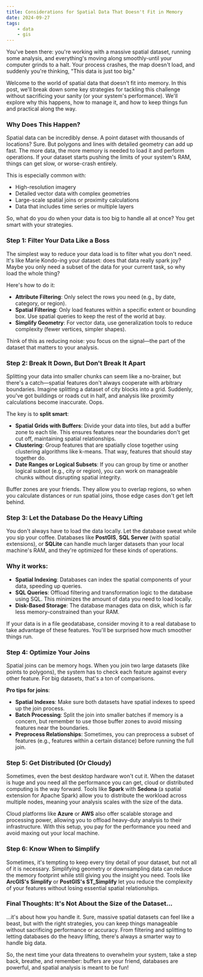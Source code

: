 ```yaml
---
title: Considerations for Spatial Data That Doesn't Fit in Memory
date: 2024-09-27
tags:
    - data
    - gis
---
```



You've been there: you're working with a massive spatial dataset, running some analysis, and everything's moving along smoothly-until your computer grinds to a halt. Your process crashes, the map doesn't load, and suddenly you're thinking, "This data is just too big."

Welcome to the world of spatial data that doesn't fit into memory. In this post, we'll break down some key strategies for tackling this challenge without sacrificing your sanity (or your system's performance). We'll explore why this happens, how to manage it, and how to keep things fun and practical along the way.

### Why Does This Happen?

Spatial data can be incredibly dense. A point dataset with thousands of locations? Sure. But polygons and lines with detailed geometry can add up fast. The more data, the more memory is needed to load it and perform operations. If your dataset starts pushing the limits of your system's RAM, things can get slow, or worse-crash entirely.

This is especially common with:
- High-resolution imagery
- Detailed vector data with complex geometries
- Large-scale spatial joins or proximity calculations
- Data that includes time series or multiple layers

So, what do you do when your data is too big to handle all at once? You get smart with your strategies.

### **Step 1: Filter Your Data Like a Boss**

The simplest way to reduce your data load is to filter what you don't need. It's like Marie Kondo-ing your dataset: does that data really spark joy? Maybe you only need a subset of the data for your current task, so why load the whole thing?

Here's how to do it:

- **Attribute Filtering**: Only select the rows you need (e.g., by date, category, or region).
- **Spatial Filtering**: Only load features within a specific extent or bounding box. Use spatial queries to keep the rest of the world at bay.
- **Simplify Geometry**: For vector data, use generalization tools to reduce complexity (fewer vertices, simpler shapes).

Think of this as reducing noise: you focus on the signal—the part of the dataset that matters to your analysis.

### **Step 2: Break It Down, But Don't Break It Apart**

Splitting your data into smaller chunks can seem like a no-brainer, but there's a catch—spatial features don't always cooperate with arbitrary boundaries. Imagine splitting a dataset of city blocks into a grid. Suddenly, you've got buildings or roads cut in half, and analysis like proximity calculations become inaccurate. Oops.

The key is to **split smart**:
- **Spatial Grids with Buffers**: Divide your data into tiles, but add a buffer zone to each tile. This ensures features near the boundaries don't get cut off, maintaining spatial relationships.
- **Clustering**: Group features that are spatially close together using clustering algorithms like k-means. That way, features that should stay together do.
- **Date Ranges or Logical Subsets**: If you can group by time or another logical subset (e.g., city or region), you can work on manageable chunks without disrupting spatial integrity.

Buffer zones are your friends. They allow you to overlap regions, so when you calculate distances or run spatial joins, those edge cases don't get left behind.

### **Step 3: Let the Database Do the Heavy Lifting**

You don't always have to load the data locally. Let the database sweat while you sip your coffee. Databases like **PostGIS**, **SQL Server** (with spatial extensions), or **SQLite** can handle much larger datasets than your local machine's RAM, and they're optimized for these kinds of operations.

### Why it works:
- **Spatial Indexing**: Databases can index the spatial components of your data, speeding up queries.
- **SQL Queries**: Offload filtering and transformation logic to the database using SQL. This minimizes the amount of data you need to load locally.
- **Disk-Based Storage**: The database manages data on disk, which is far less memory-constrained than your RAM.

If your data is in a file geodatabase, consider moving it to a real database to take advantage of these features. You'll be surprised how much smoother things run.

### **Step 4: Optimize Your Joins**

Spatial joins can be memory hogs. When you join two large datasets (like points to polygons), the system has to check each feature against every other feature. For big datasets, that's a ton of comparisons.

**Pro tips for joins**:
- **Spatial Indexes**: Make sure both datasets have spatial indexes to speed up the join process.
- **Batch Processing**: Split the join into smaller batches if memory is a concern, but remember to use those buffer zones to avoid missing features near the boundaries.
- **Preprocess Relationships**: Sometimes, you can preprocess a subset of features (e.g., features within a certain distance) before running the full join.

### **Step 5: Get Distributed (Or Cloudy)**

Sometimes, even the best desktop hardware won't cut it. When the dataset is huge and you need all the performance you can get, cloud or distributed computing is the way forward. Tools like **Spark** with **Sedona** (a spatial extension for Apache Spark) allow you to distribute the workload across multiple nodes, meaning your analysis scales with the size of the data.

Cloud platforms like **Azure** or **AWS** also offer scalable storage and processing power, allowing you to offload heavy-duty analysis to their infrastructure. With this setup, you pay for the performance you need and avoid maxing out your local machine.

### **Step 6: Know When to Simplify**

Sometimes, it's tempting to keep every tiny detail of your dataset, but not all of it is necessary. Simplifying geometry or downsampling data can reduce the memory footprint while still giving you the insight you need. Tools like **ArcGIS's Simplify** or **PostGIS's ST_Simplify** let you reduce the complexity of your features without losing essential spatial relationships.

### Final Thoughts: It's Not About the Size of the Dataset...

…it's about how you handle it. Sure, massive spatial datasets can feel like a beast, but with the right strategies, you can keep things manageable without sacrificing performance or accuracy. From filtering and splitting to letting databases do the heavy lifting, there's always a smarter way to handle big data.

So, the next time your data threatens to overwhelm your system, take a step back, breathe, and remember: buffers are your friend, databases are powerful, and spatial analysis is meant to be fun!
